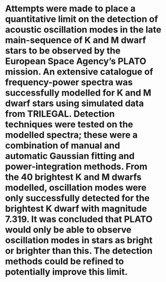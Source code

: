 # Attempts were made to place a quantitative limit on the detection of acoustic oscillation modes in the late main-sequence of K and M dwarf stars to be observed by the European Space Agency’s PLATO mission. An extensive catalogue of frequency-power spectra was successfully modelled for K and M dwarf stars using simulated data from TRILEGAL. Detection techniques were tested on the modelled spectra; these were a combination of manual and automatic Gaussian fitting and power-integration methods. From the 40 brightest K and M dwarfs modelled, oscillation modes were only successfully detected for the brightest K dwarf with magnitude 7.319. It was concluded that PLATO would only be able to observe oscillation modes in stars as bright or brighter than this. The detection methods could be refined to potentially improve this limit. 
